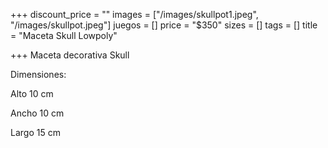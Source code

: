 +++
discount_price = ""
images = ["/images/skullpot1.jpeg", "/images/skullpot.jpeg"]
juegos = []
price = "$350"
sizes = []
tags = []
title = "Maceta Skull Lowpoly"

+++
Maceta decorativa Skull

Dimensiones:

Alto 10 cm

Ancho 10 cm

Largo 15 cm
